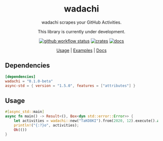 <div align="center">

 # wadachi

 wadachi scrapes your GitHub Activities. 
 
 This library is currently under development.

 [![github workflow status](https://img.shields.io/github/workflow/status/TaKO8Ki/wadachi/CI/main)](https://github.com/TaKO8Ki/wadachi/actions) [![crates](https://img.shields.io/crates/v/wadachi.svg?logo=rust)](https://crates.io/crates/wadachi) [![docs](https://img.shields.io/badge/docs-wadachi-8da0cb?labelColor=555555&logo=rust)](https://docs.rs/wadachi)

 [Usage](#Usage) | [Examples](examples) | [Docs](https://docs.rs/wadachi)

</div>


## Dependencies

```toml
[dependencies]
wadachi = "0.1.0-beta"
async-std = { version = "1.5.0", features = ["attributes"] }
```

## Usage

```rust
#[async_std::main]
async fn main() -> Result<(), Box<dyn std::error::Error>> {
    let activities = wadachi::new("TaKO8KI").from(2020, 12).execute().await?;
    println!("{:?}o", activities);
    Ok(())
}
```
